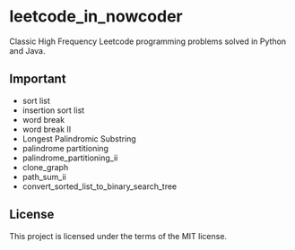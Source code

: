# leetcode_in_nowcoder
Classic High Frequency Leetcode programming problems solved in Python and Java.

## Important
- sort list
- insertion sort list
- word break
- word break II
- Longest Palindromic Substring
- palindrome partitioning
- palindrome_partitioning_ii
- clone_graph
- path_sum_ii
- convert_sorted_list_to_binary_search_tree

## License
This project is licensed under the terms of the MIT license.
